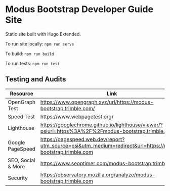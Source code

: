 # Modus Bootstrap Developer Guide Site

Static site built with Hugo Extended.

To run site locally: `npm run serve`

To build: `npm run build`

To run tests: `npm run test`

## Testing and Audits

| Resource           | Link                                                                                                        |
| ------------------ | ----------------------------------------------------------------------------------------------------------- |
| OpenGraph Test     | https://www.opengraph.xyz/url/https://modus-bootstrap.trimble.com/                                          |
| Speed Test         | https://www.webpagetest.org/                                                                                |
| Lighthouse         | https://googlechrome.github.io/lighthouse/viewer/?psiurl=https%3A%2F%2Fmodus-bootstrap.trimble.com          |
| Google PageSpeed   | https://pagespeed.web.dev/report?utm_source=psi&utm_medium=redirect&url=https://modus-bootstrap.trimble.com |
| SEO, Social & More | https://www.seoptimer.com/modus-bootstrap.trimble.com                                                       |
| Security           | https://observatory.mozilla.org/analyze/modus-bootstrap.trimble.com                                         |
